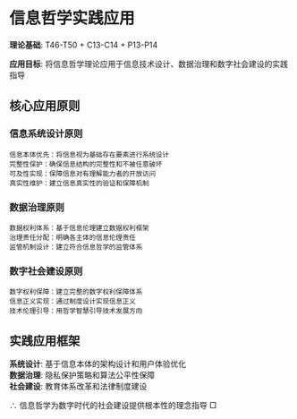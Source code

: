 # 信息哲学实践应用  

**理论基础**: T46-T50 + C13-C14 + P13-P14  

**应用目标**: 将信息哲学理论应用于信息技术设计、数据治理和数字社会建设的实践指导  

## 核心应用原则  

### 信息系统设计原则  
```  
信息本体优先：将信息视为基础存在要素进行系统设计  
完整性保护：确保信息结构的完整性和不被任意破坏  
可及性实现：保障信息对有理解能力者的开放访问  
真实性维护：建立信息真实性的验证和保障机制  
```  

### 数据治理原则  
```  
数据权利体系：基于信息伦理建立数据权利框架  
治理责任分配：明确各主体的信息伦理责任  
监管机制设计：建立符合信息哲学的监管体系  
```  

### 数字社会建设原则  
```  
数字权利保障：建立完整的数字权利保障体系  
信息正义实现：通过制度设计实现信息正义  
技术伦理引导：用哲学智慧引导技术发展方向  
```  

## 实践应用框架  

**系统设计**: 基于信息本体的架构设计和用户体验优化  
**数据治理**: 隐私保护策略和算法公平性保障  
**社会建设**: 教育体系改革和法律制度建设  

∴ 信息哲学为数字时代的社会建设提供根本性的理念指导 □  